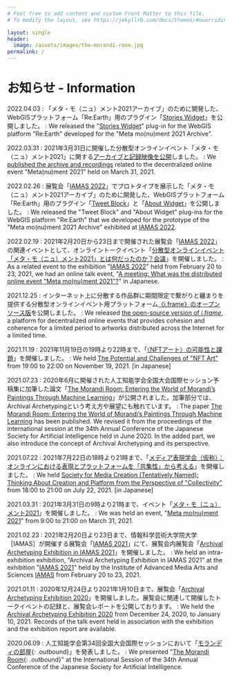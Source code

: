 ```yaml
---
# Feel free to add content and custom Front Matter to this file.
# To modify the layout, see https://jekyllrb.com/docs/themes/#overriding-theme-defaults

layout: single
header:
  image: /assets/images/the-morandi-room.jpg
permalink: /
---
```


<!-- from here -->
# お知らせ - Information

2022.04.03
: 「メタ・モ（ニュ）メント2021アーカイブ」のために開発した、WebGISプラットフォーム「Re:Earth」用のプラグイン「[Stories Widget](https://github.com/archival-archetyping/stories-widget-reearth-plugin)」を公開しました。
: We released the "[Stories Widget]((https://github.com/archival-archetyping/stories-widget-reearth-plugin))" plug-in for the WebGIS platform "Re:Earth" developed for the "Meta mo(nu)ment 2021 Archive".

2022.03.31
: 2021年3月31日に開催した分散型オンラインイベント「メタ・モ（ニュ）メント2021」に関する[アーカイブと記録映像を公開](/meta-mo-nu-ment-2021/)しました。
: We [published the archive and recordings](/meta-mo-nu-ment-2021/) related to the decentralized online event "Meta(nu)ment 2021" held on March 31, 2021.

2022.02.26
: 展覧会「[IAMAS 2022](https://www.iamas.ac.jp/exhibit22/)」でプロトタイプを展示した「メタ・モ（ニュ）メント2021アーカイブ」のために開発した、WebGISプラットフォーム「Re:Earth」用のプラグイン「[Tweet Block](https://github.com/archival-archetyping/tweet-block-reearth-plugin)」と「[About Widget](https://github.com/archival-archetyping/about-widget-reearth-plugin)」を公開しました。
: We released the "Tweet Block" and "About Widget" plug-ins for the WebGIS platform "Re:Earth" that we developed for the prototype of the "Meta mo(nu)ment 2021 Archive" exhibited at [IAMAS 2022](https://www.iamas.ac.jp/exhibit22/).

2022.02.19
: 2021年2月20日から23日まで開催された展覧会「[IAMAS 2022](https://www.iamas.ac.jp/exhibit22/)」の関連イベントとして、オンライントークイベント「[分散型オンラインイベント「メタ・モ（ニュ）メント2021」とは何だったのか？会議](https://youtu.be/ZjFd5M2zf-4)」を開催しました。
: As a related event to the exhibition "[IAMAS 2022](https://www.iamas.ac.jp/exhibit22/)" held from February 20 to 23, 2021, we had an online talk event, "[A meeting: What was the distributed online event "Meta mo(nu)ment 2021"?](https://youtu.be/ZjFd5M2zf-4)" in Japanese.

2021.12.25
: インターネット上に分散する作品群に期間限定で繋がりと纏まりを提供する分散型オンラインイベント用プラットフォーム[《i.frame》のオープンソース版](https://github.com/archival-archetyping/i.frame)を公開しました。
: We released [the open-source version of *i.frame*](https://github.com/archival-archetyping/i.frame/blob/main/README_en.md), a platform for decentralized online events that provides cohesion and coherence for a limited period to artworks distributed across the Internet for a limited time.

2021.11.19
: 2021年11月19日の19時より22時まで、「[〈NFTアート〉の可能性と課題](/potential-and-challenges-of-nft-art/)」を開催しました。
: We held [The Potential and Challenges of "NFT Art"](/potential-and-challenges-of-nft-art/) from 19:00 to 22:00 on November 19, 2021. [in Japanese]

2021.07.23
: 2020年6月に開催された人工知能学会全国大会国際セッション予稿集に加筆した論文「[The Morandi Room: Entering the World of Morandi’s Paintings Through Machine Learning](https://doi.org/10.1007/978-3-030-73113-7_13)」が公開されました。加筆部分では、Archival Archetypingという考え方や展望にも触れています。
: The paper [The Morandi Room: Entering the World of Morandi’s Paintings Through Machine Learning](https://doi.org/10.1007/978-3-030-73113-7_13) has been published. We revised it from the proceedings of the international session at the 34th Annual Conference of the Japanese Society for Artificial Intelligence held in June 2020. In the added part, we also introduce the concept of Archival Archetyping and its perspective.

2021.07.22
: 2021年7月22日の18時より21時まで、「[メディア表現学会（仮称）：オンラインにおける表現とプラットフォームを「共集性」から考える](/society-for-media-creation-tentatively-named/)」を開催しました。
: We held [Society for Media Creation (Tentatively Named): Thinking About Creation and Platform from the Perspective of "Collectivity"](/society-for-media-creation-tentatively-named/) from 18:00 to 21:00 on July 22, 2021. [in Japanese]

2021.03.31
: 2021年3月31日の9時より21時まで、イベント「[メタ・モ（ニュ）メント2021](/meta-mo-nu-ment-2021/)」を開催しました。
: We was held an event, "[Meta mo(nu)ment 2021](/meta-mo-nu-ment-2021/)" from 9:00 to 21:00 on March 31, 2021.

2021.02.23
: 2021年2月20日より23日まで、情報科学芸術大学院大学［IAMAS］が開催する展覧会「[IAMAS 2021](https://www.iamas.ac.jp/exhibit21/)」にて、展覧会内展覧会「[Archival Archetyping Exhibition in IAMAS 2021](/iamas-2021/)」を開催しました。
: We held an intra-exhibition exhibition, "Archival Archetyping Exhibition in IAMAS 2021" at the exhibition "[IAMAS 2021](https://www.iamas.ac.jp/exhibit21/)" held by the Institute of Advanced Media Arts and Sciences [IAMAS](/iamas-2021/) from February 20 to 23, 2021.

2021.01.11
: 2020年12月24日より2021年1月10日まで、展覧会「[Archival Archetyping Exhibition 2020](/exhibition-2020/)」を開催しました。展覧会に関連して開催したトークイベントの記録と、展覧会レポートを公開しております。
: We held the [Archival Archetyping Exhibition 2020]((/exhibition-2020/)) from December 24, 2020, to January 10, 2021. Records of the talk event held in association with the exhibition and the exhibition report are available.

2020.06.09
: 人工知能学会第34回全国大会国際セッションにおいて「[モランディの部屋](https://www.jstage.jst.go.jp/article/pjsai/JSAI2020/0/JSAI2020_1G3ES504/_article/-char/ja/){: .outbound}」を発表しました。
: We presented "[The Morandi Room](https://www.jstage.jst.go.jp/article/pjsai/JSAI2020/0/JSAI2020_1G3ES504/_article/-char/en/){: .outbound}" at the International Session of the 34th Annual Conference of the Japanese Society for Artificial Intelligence.

<script>
function trackOutboundLink(event) {
  console.log(event.target.textContent);
  gtag('event', 'click', {
    event_category: 'outbound',
    event_label: event.target.textContent + ' ⇢ ' + event.target.href,
    transport_type: 'beacon',
    event_callback: function () {
      document.location = event.target.href;
    },
  });
}

document.querySelectorAll('a.outbound').forEach((item) => {
  item.addEventListener('click', trackOutboundLink);
});
</script>
